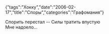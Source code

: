 {"tags":"Хокку","date":"2006-02-17","title":"Споры","categories":"Графомания"}

Спорить перестал -- 
Силы тратить впустую  
Мне надоело...
